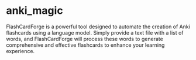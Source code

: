 # anki_magic
FlashCardForge is a powerful tool designed to automate the creation of Anki flashcards using a language model. Simply provide a text file with a list of words, and FlashCardForge will process these words to generate comprehensive and effective flashcards to enhance your learning experience.
